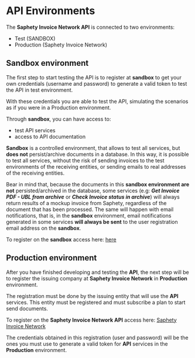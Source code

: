 # API Environments
The **Saphety Invoice Network API** is connected to two environments:
* Test (SANDBOX)
* Production (Saphety Invoice Network)

## Sandbox environment
The first step to start testing the API is to register at **sandbox** to get your own credentials (username and password) to generate a valid token to test the API in test environment.

With these credentials you are able to test the API, simulating the scenarios as if you were in a Production environment.

Through **sandbox**, you can have access to:
* test API services
* access to API documentation

**Sandbox** is a controlled environment, that allows to test all services, but **does not** persist/archive documents in a database. In this way, it is possible to test all services, without the risk of sending invoices to the test environments of the receiving entities, or sending emails to real addresses of the receiving entities.

Bear in mind that, because the documents in this **sandbox environment are not** persisted/archived in the database, some services (e.g: **_Get Invoice PDF - UBL from archive_** or **_Check Invoice status in archive_**) will always return results of a mockup invoice from Saphety, regardless of the document that has been processed. The same will happen with email notifications, that is, in the **sandbox** environment, email notifications generated in some services **will always be sent** to the user registration email address on the **sandbox**.

To register on the **sandbox** access here: [here](https://dcn-solution.saphety.com/Dcn.Sandbox.Client/public)


## Production environment
After you have finished developing and testing the **API**, the next step will be to register the issuing company at **Saphety Invoice Network** in **Production** environment. 

The registration must be done by the issuing entity that will use the **API** services. This entity must be registered and must subscribe a plan to start send documents.

To register on the **Saphety Invoice Network API** access here: [Saphety Invoice Network](https://www.saphety.com/)

The credentials obtained in this registration (user and password) will be the ones you must use to generate a valid token for **API** services in the **Production** environment.